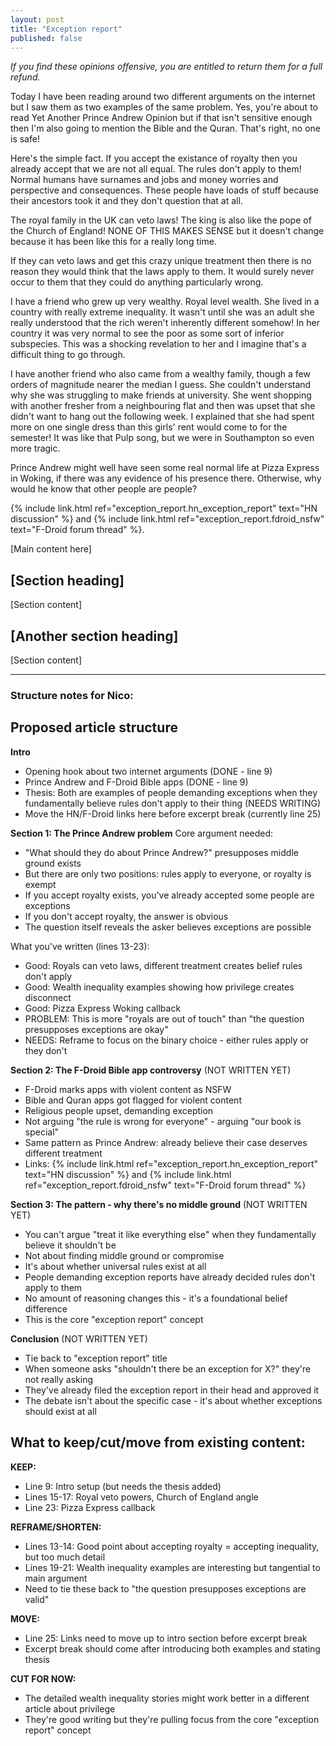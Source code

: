 ```yaml
---
layout: post
title: "Exception report"
published: false
---
```


*If you find these opinions offensive, you are entitled to return them for a full refund.*

Today I have been reading around two different arguments on the internet but I saw them as two examples of the same problem. Yes, you're about to read Yet Another Prince Andrew Opinion but if that isn't sensitive enough then I'm also going to mention the Bible and the Quran. That's right, no one is safe!



Here's the simple fact. If you accept the existance of royalty then you already accept that we are not all equal. The rules don't apply to them! Normal humans have surnames and jobs and money worries and perspective and consequences. These people have loads of stuff because their ancestors took it and they don't question that at all.

The royal family in the UK can veto laws! The king is also like the pope of the Church of England! NONE OF THIS MAKES SENSE but it doesn't change because it has been like this for a really long time.

If they can veto laws and get this crazy unique treatment then there is no reason they would think that the laws apply to them. It would surely never occur to them that they could do anything particularly wrong.

I have a friend who grew up very wealthy. Royal level wealth. She lived in a country with really extreme inequality. It wasn't until she was an adult she really understood that the rich weren't inherently different somehow! In her country it was very normal to see the poor as some sort of inferior subspecies. This was a shocking revelation to her and I imagine that's a difficult thing to go through.

I have another friend who also came from a wealthy family, though a few orders of magnitude nearer the median I guess. She couldn't understand why she was struggling to make friends at university. She went shopping with another fresher from a neighbouring flat and then was upset that she didn't want to hang out the following week. I explained that she had spent more on one single dress than this girls' rent would come to for the semester! It was like that Pulp song, but we were in Southampton so even more tragic.

Prince Andrew might well have seen some real normal life at Pizza Express in Woking, if there was any evidence of his presence there. Otherwise, why would he know that other people are people?

{% include link.html ref="exception_report.hn_exception_report" text="HN discussion" %} and {% include link.html ref="exception_report.fdroid_nsfw" text="F-Droid forum thread" %}. <!--excerpt-end-->

[Main content here]

## [Section heading]

[Section content]

## [Another section heading]

[Section content]

---

### Structure notes for Nico:

## Proposed article structure

**Intro**
- Opening hook about two internet arguments (DONE - line 9)
- Prince Andrew and F-Droid Bible apps (DONE - line 9)
- Thesis: Both are examples of people demanding exceptions when they fundamentally believe rules don't apply to their thing (NEEDS WRITING)
- Move the HN/F-Droid links here before excerpt break (currently line 25)

**Section 1: The Prince Andrew problem**
Core argument needed:
- "What should they do about Prince Andrew?" presupposes middle ground exists
- But there are only two positions: rules apply to everyone, or royalty is exempt
- If you accept royalty exists, you've already accepted some people are exceptions
- If you don't accept royalty, the answer is obvious
- The question itself reveals the asker believes exceptions are possible

What you've written (lines 13-23):
- Good: Royals can veto laws, different treatment creates belief rules don't apply
- Good: Wealth inequality examples showing how privilege creates disconnect
- Good: Pizza Express Woking callback
- PROBLEM: This is more "royals are out of touch" than "the question presupposes exceptions are okay"
- NEEDS: Reframe to focus on the binary choice - either rules apply or they don't

**Section 2: The F-Droid Bible app controversy**
(NOT WRITTEN YET)
- F-Droid marks apps with violent content as NSFW
- Bible and Quran apps got flagged for violent content
- Religious people upset, demanding exception
- Not arguing "the rule is wrong for everyone" - arguing "our book is special"
- Same pattern as Prince Andrew: already believe their case deserves different treatment
- Links: {% include link.html ref="exception_report.hn_exception_report" text="HN discussion" %} and {% include link.html ref="exception_report.fdroid_nsfw" text="F-Droid forum thread" %}

**Section 3: The pattern - why there's no middle ground**
(NOT WRITTEN YET)
- You can't argue "treat it like everything else" when they fundamentally believe it shouldn't be
- Not about finding middle ground or compromise
- It's about whether universal rules exist at all
- People demanding exception reports have already decided rules don't apply to them
- No amount of reasoning changes this - it's a foundational belief difference
- This is the core "exception report" concept

**Conclusion**
(NOT WRITTEN YET)
- Tie back to "exception report" title
- When someone asks "shouldn't there be an exception for X?" they're not really asking
- They've already filed the exception report in their head and approved it
- The debate isn't about the specific case - it's about whether exceptions should exist at all

## What to keep/cut/move from existing content:

**KEEP:**
- Line 9: Intro setup (but needs the thesis added)
- Lines 15-17: Royal veto powers, Church of England angle
- Line 23: Pizza Express callback

**REFRAME/SHORTEN:**
- Lines 13-14: Good point about accepting royalty = accepting inequality, but too much detail
- Lines 19-21: Wealth inequality examples are interesting but tangential to main argument
- Need to tie these back to "the question presupposes exceptions are valid"

**MOVE:**
- Line 25: Links need to move up to intro section before excerpt break
- Excerpt break should come after introducing both examples and stating thesis

**CUT FOR NOW:**
- The detailed wealth inequality stories might work better in a different article about privilege
- They're good writing but they're pulling focus from the core "exception report" concept